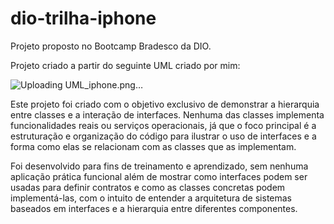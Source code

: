 # dio-trilha-iphone
Projeto proposto no Bootcamp Bradesco da DIO.

Projeto criado a partir do seguinte UML criado por mim:


![Uploading UML_iphone.png…]()


Este projeto foi criado com o objetivo exclusivo de demonstrar a hierarquia entre classes e a interação de interfaces. Nenhuma das classes implementa funcionalidades reais ou serviços operacionais, já que o foco principal é a estruturação e organização do código para ilustrar o uso de interfaces e a forma como elas se relacionam com as classes que as implementam.

Foi desenvolvido para fins de treinamento e aprendizado, sem nenhuma aplicação prática funcional além de mostrar como interfaces podem ser usadas para definir contratos e como as classes concretas podem implementá-las, com o intuito de entender a arquitetura de sistemas baseados em interfaces e a hierarquia entre diferentes componentes.

